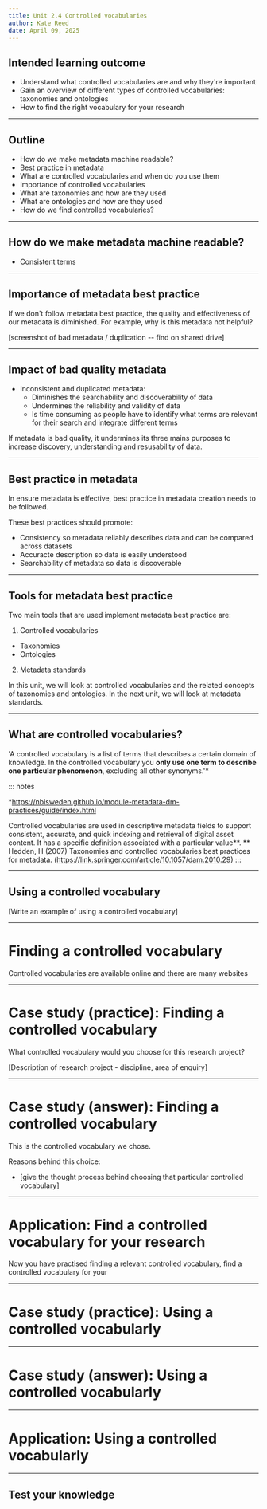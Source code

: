 ```yaml
---
title: Unit 2.4 Controlled vocabularies
author: Kate Reed
date: April 09, 2025
---
```


## Intended learning outcome

- Understand what controlled vocabularies are and why they're important
- Gain an overview of different types of controlled vocabularies: taxonomies and ontologies
- How to find the right vocabulary for your research
  
---

## Outline

- How do we make metadata machine readable?
- Best practice in metadata
- What are controlled vocabularies and when do you use them
- Importance of controlled vocabularies
- What are taxonomies and how are they used
- What are ontologies and how are they used
- How do we find controlled vocabularies?

---

## How do we make metadata machine readable?

- Consistent terms

 ---

## Importance of metadata best practice

If we don't follow metadata best practice, the quality and effectiveness of our metadata is diminished.
For example, why is this metadata not helpful?

[screenshot of bad metadata / duplication -- find on shared drive]


---

## Impact of bad quality metadata

- Inconsistent and duplicated metadata:
  - Diminishes the searchability and discoverability of data
  - Undermines the reliability and validity of data
  - Is time consuming as people have to identify what terms are relevant for their search and integrate different terms

If metadata is bad quality, it undermines its three mains purposes to increase discovery, understanding and resusability of data.

---
## Best practice in metadata 

In ensure metadata is effective, best practice in metadata creation needs to be followed.

These best practices should promote:
- Consistency so metadata reliably describes data and can be compared across datasets
- Accuracte description so data is easily understood
- Searchability of metadata so data is discoverable

---
## Tools for metadata best practice

Two main tools that are used implement metadata best practice are:
1. Controlled vocabularies
  - Taxonomies
  - Ontologies
2. Metadata standards

In this unit, we will look at controlled vocabularies and the related concepts of taxonomies and ontologies.
In the next unit, we will look at metadata standards.

---

## What are controlled vocabularies?

'A controlled vocabulary is a list of terms that describes a certain domain of knowledge. In the controlled vocabulary you **only use one term to describe one particular phenomenon**, excluding all other synonyms.'*

::: notes

*https://nbisweden.github.io/module-metadata-dm-practices/guide/index.html

Controlled vocabularies are used in descriptive metadata fields to support consistent, accurate, and quick indexing and retrieval of digital asset content. It has a specific definition associated with a particular value**.
** Hedden, H (2007) Taxonomies and controlled vocabularies best practices for metadata. (https://link.springer.com/article/10.1057/dam.2010.29)
:::

---

## Using a controlled vocabulary 

[Write an example of using a controlled vocabulary]

---

# Finding a controlled vocabulary

Controlled vocabularies are available online and there are many websites 

---

# Case study (practice): Finding a controlled vocabulary

What controlled vocabulary would you choose for this research project?

[Description of research project - discipline, area of enquiry]

---

# Case study (answer): Finding a controlled vocabulary

This is the controlled vocabulary we chose.

Reasons behind this choice:
- [give the thought process behind choosing that particular controlled vocabulary]

---

# Application: Find a controlled vocabulary for your research

Now you have practised finding a relevant controlled vocabulary, find a controlled vocabulary for your 

---

# Case study (practice): Using a controlled vocabularly 

---
# Case study (answer): Using a controlled vocabularly 

---

# Application: Using a controlled vocabularly 


---

## Test your knowledge 




